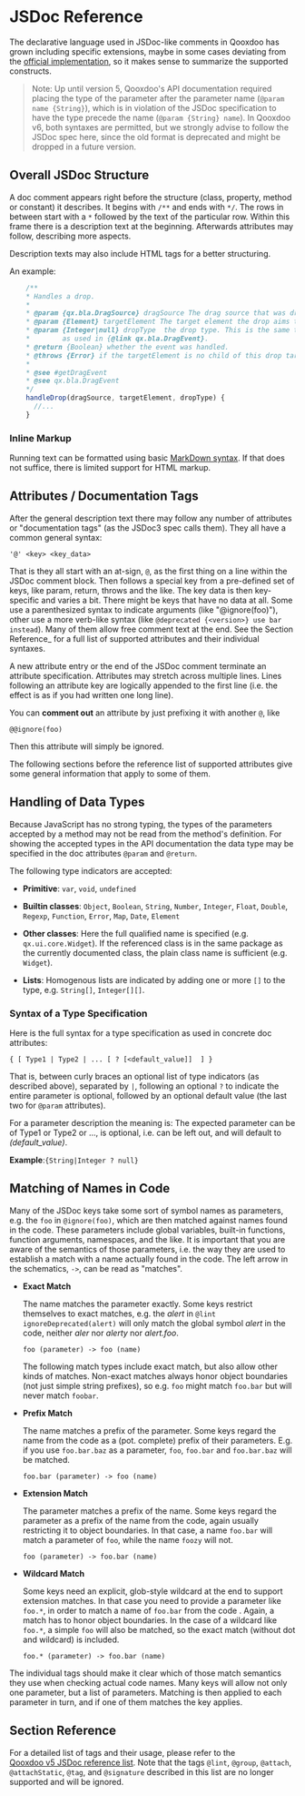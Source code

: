 # JSDoc Reference

The declarative language used in JSDoc-like comments in Qooxdoo has grown
including specific extensions, maybe in some cases deviating from the
[official implementation](https://jsdoc.app/), so it makes sense to summarize
the supported constructs.

> Note: Up until version 5, Qooxdoo's API documentation required placing the
> type of the parameter after the parameter name (`@param name {String}`), which
> is in violation of the JSDoc specification to have the type precede the name
> (`@param {String} name`). In Qooxdoo v6, both syntaxes are permitted, but we
> strongly advise to follow the JSDoc spec here, since the old format is
> deprecated and might be dropped in a future version.

## Overall JSDoc Structure

A doc comment appears right before the structure (class, property, method or
constant) it describes. It begins with `/**` and ends with `*/`. The rows in
between start with a `*` followed by the text of the particular row. Within this
frame there is a description text at the beginning. Afterwards attributes may
follow, describing more aspects.

Description texts may also include HTML tags for a better structuring.

An example:

```javascript
    /**
    * Handles a drop.
    *
    * @param {qx.bla.DragSource} dragSource The drag source that was dropped.
    * @param {Element} targetElement The target element the drop aims to.
    * @param {Integer|null} dropType  the drop type. This is the same type
    *        as used in {@link qx.bla.DragEvent}.
    * @return {Boolean} whether the event was handled.
    * @throws {Error} if the targetElement is no child of this drop target.
    *
    * @see #getDragEvent
    * @see qx.bla.DragEvent
    */
    handleDrop(dragSource, targetElement, dropType) {
      //...
    }
```

### Inline Markup

Running text can be formatted using basic
[MarkDown syntax](https://www.markdownguide.org/basic-syntax/). If that does not
suffice, there is limited support for HTML markup.

## Attributes / Documentation Tags

After the general description text there may follow any number of attributes or
"documentation tags" (as the JSDoc3 spec calls them). They all have a common
general syntax:

```
'@' <key> <key_data>
```

That is they all start with an at-sign, `@`, as the first thing on a line within
the JSDoc comment block. Then follows a special key from a pre-defined set of
keys, like param, return, throws and the like. The key data is then key-specific
and varies a bit. There might be keys that have no data at all. Some use a
parenthesized syntax to indicate arguments (like "@ignore(foo)"), other use a
more verb-like syntax (like `@deprecated {<version>} use bar instead`). Many of
them allow free comment text at the end. See the Section Reference\_ for a full
list of supported attributes and their individual syntaxes.

A new attribute entry or the end of the JSDoc comment terminate an attribute
specification. Attributes may stretch across multiple lines. Lines following an
attribute key are logically appended to the first line (i.e. the effect is as if
you had written one long line).

You can **comment out** an attribute by just prefixing it with another `@`, like

```
@@ignore(foo)
```

Then this attribute will simply be ignored.

The following sections before the reference list of supported attributes give
some general information that apply to some of them.

## Handling of Data Types

Because JavaScript has no strong typing, the types of the parameters accepted by
a method may not be read from the method's definition. For showing the accepted
types in the API documentation the data type may be specified in the doc
attributes `@param` and `@return`.

The following type indicators are accepted:

- **Primitive**: `var`, `void`, `undefined`

- **Builtin classes**: `Object`, `Boolean`, `String`, `Number`, `Integer`,
  `Float`, `Double`, `Regexp`, `Function`, `Error`, `Map`, `Date`, `Element`

- **Other classes**: Here the full qualified name is specified (e.g.
  `qx.ui.core.Widget`). If the referenced class is in the same package as the
  currently documented class, the plain class name is sufficient (e.g.
  `Widget`).

- **Lists**: Homogenous lists are indicated by adding one or more `[]` to the
  type, e.g. `String[]`, `Integer[][]`.

### Syntax of a Type Specification

Here is the full syntax for a type specification as used in concrete doc
attributes:

```
{ [ Type1 | Type2 | ... [ ? [<default_value]]  ] }
```

That is, between curly braces an optional list of type indicators (as described
above), separated by `|`, following an optional `?` to indicate the entire
parameter is optional, followed by an optional default value (the last two for
`@param` attributes).

For a parameter description the meaning is: The expected parameter can be of
Type1 or Type2 or ..., is optional, i.e. can be left out, and will default to
_(default_value)_.

**Example**:`{String|Integer ? null}`

## Matching of Names in Code

Many of the JSDoc keys take some sort of symbol names as parameters, e.g. the
`foo` in `@ignore(foo)`, which are then matched against names found in the code.
These parameters include global variables, built-in functions, function
arguments, namespaces, and the like. It is important that you are aware of the
semantics of those parameters, i.e. the way they are used to establish a match
with a name actually found in the code. The left arrow in the schematics, `->`,
can be read as "matches".

- **Exact Match**

  The name matches the parameter exactly. Some keys restrict themselves to exact
  matches, e.g. the _alert_ in `@lint ignoreDeprecated(alert)` will only match
  the global symbol _alert_ in the code, neither _aler_ nor _alerty_ nor
  _alert.foo_.

  ```
  foo (parameter) -> foo (name)
  ```

  The following match types include exact match, but also allow other kinds of
  matches. Non-exact matches always honor object boundaries (not just simple
  string prefixes), so e.g. `foo` might match `foo.bar` but will never match
  `foobar`.

- **Prefix Match**

  The name matches a prefix of the parameter. Some keys regard the name from the
  code as a (pot. complete) prefix of their parameters. E.g. if you use
  `foo.bar.baz` as a parameter, `foo`, `foo.bar` and `foo.bar.baz` will be
  matched.

  ```
  foo.bar (parameter) -> foo (name)
  ```

- **Extension Match**

  The parameter matches a prefix of the name. Some keys regard the parameter as
  a prefix of the name from the code, again usually restricting it to object
  boundaries. In that case, a name `foo.bar` will match a parameter of `foo`,
  while the name `foozy` will not.

  ```
  foo (parameter) -> foo.bar (name)
  ```

- **Wildcard Match**

  Some keys need an explicit, glob-style wildcard at the end to support
  extension matches. In that case you need to provide a parameter like `foo.*`,
  in order to match a name of `foo.bar` from the code . Again, a match has to
  honor object boundaries. In the case of a wildcard like `foo.*`, a simple
  `foo` will also be matched, so the exact match (without dot and wildcard) is
  included.

  ```
  foo.* (parameter) -> foo.bar (name)
  ```

The individual tags should make it clear which of those match semantics they use
when checking actual code names. Many keys will allow not only one parameter,
but a list of parameters. Matching is then applied to each parameter in turn,
and if one of them matches the key applies.

## Section Reference

For a detailed list of tags and their usage, please refer to the  
[Qooxdoo v5 JSDoc reference list](http://archive.qooxdoo.org/5.0.2/pages/development/api_jsdoc_ref.html#section-reference).
Note that the tags `@lint`, `@group`, `@attach`, `@attachStatic`,
`@tag`, and `@signature` described in this list are no longer supported and will
be ignored.
